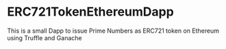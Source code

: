 # ERC721TokenEthereumDapp
This is a small Dapp to issue Prime Numbers as ERC721 token on Ethereum using Truffle and Ganache
